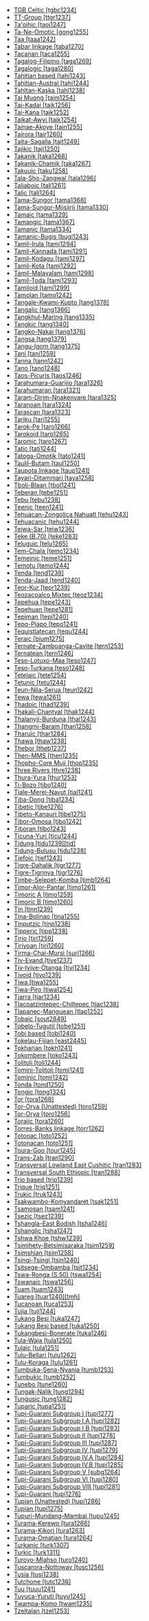- [TGB Celtic [tgbc1234]](tree/indo1319/celt1248/nucl1715/tgbc1234/md.ini)
- [TT-Group [ttgr1237]](tree/afro1255/semi1276/west2786/ethi1244/sout3078/oute1258/ttgr1237/md.ini)
- [Ta'oihic [taoi1247]](tree/aust1305/katu1271/taoi1247/md.ini)
- [Ta-Ne-Omotic [gong1255]](tree/gong1255/md.ini)
- [Taa [taaa1242]](tree/tuuu1241/huaa1247/taaa1242/md.ini)
- [Tabar linkage [taba1270]](tree/aust1307/nucl1752/mala1545/cent2237/east2712/ocea1241/west2818/meso1253/newi1242/taba1270/md.ini)
- [Tacanan [taca1255]](tree/pano1259/taca1255/md.ini)
- [Tagalog-Filipino [taga1269]](tree/aust1307/nucl1752/mala1545/grea1284/cent2246/taga1280/taga1269/md.ini)
- [Tagalogic [taga1280]](tree/aust1307/nucl1752/mala1545/grea1284/cent2246/taga1280/md.ini)
- [Tahitian based [tahi1243]](tree/pidg1258/tahi1243/md.ini)
- [Tahitian-Austral [tahi1244]](tree/aust1307/nucl1752/mala1545/cent2237/east2712/ocea1241/cent2060/east2445/poly1242/nucl1485/nort3246/solo1260/cent2298/east2449/cent2062/tahi1244/md.ini)
- [Tahltan-Kaska [tahl1238]](tree/atha1245/atha1246/atha1247/nort2940/tahl1238/md.ini)
- [Tai Muong [taim1254]](tree/taik1256/kamt1241/beta1258/daic1237/cent2251/wenm1239/sapa1255/sout3184/sout2743/redt1235/taim1254/md.ini)
- [Tai-Kadai [taik1256]](tree/taik1256/md.ini)
- [Tai-Kana [taik1252]](tree/atla1278/volt1241/benu1247/delt1251/ogon1240/east2401/taik1252/md.ini)
- [Taikat-Awyi [taik1254]](tree/bord1247/taik1254/md.ini)
- [Tainae-Akoye [tain1255]](tree/anga1289/nucl1763/sout3130/tain1255/md.ini)
- [Tairora [tair1260]](tree/nucl1709/kain1273/kain1274/tair1260/md.ini)
- [Taita-Sagalla [tait1249]](tree/atla1278/volt1241/benu1247/bant1294/sout3152/narr1281/east2731/nort3203/kili1269/tait1249/md.ini)
- [Tajikic [taji1250]](tree/indo1319/indo1320/iran1269/sout3157/midd1352/mode1259/fars1254/fars1255/east2745/taji1250/md.ini)
- [Takanik [taka1268]](tree/pano1259/taca1255/taka1267/taka1268/md.ini)
- [Takanik-Chamik [taka1267]](tree/pano1259/taca1255/taka1267/md.ini)
- [Takuuic [taku1258]](tree/aust1307/nucl1752/mala1545/cent2237/east2712/ocea1241/cent2060/east2445/poly1242/nucl1485/nort3246/solo1260/cent2298/cent2299/taku1258/md.ini)
- [Tala-Sho-Zangwal [tala1296]](tree/afro1255/chad1250/west2785/west2790/west2800/sout3161/guru1272/tala1296/md.ini)
- [Taliaboic [tali1261]](tree/aust1307/nucl1752/mala1545/cent2237/cent2245/cent2254/west2817/buru1321/tali1261/md.ini)
- [Talic [tali1264]](tree/afro1255/chad1250/west2785/west2714/west2799/west2717/anga1311/tali1264/md.ini)
- [Tama-Sungor [tama1368]](tree/tama1329/tama1330/tama1368/md.ini)
- [Tama-Sungor-Miisiirii [tama1330]](tree/tama1329/tama1330/md.ini)
- [Tamaic [tama1329]](tree/tama1329/md.ini)
- [Tamangic [tama1367]](tree/sino1245/bodi1256/kaik1248/ghal1247/tama1367/md.ini)
- [Tamanic [tama1334]](tree/aust1307/nucl1752/mala1545/sout2923/bugi1243/tama1334/md.ini)
- [Tamanic-Bugis [bugi1243]](tree/aust1307/nucl1752/mala1545/sout2923/bugi1243/md.ini)
- [Tamil-Irula [tami1294]](tree/drav1251/sout3133/sout3138/tami1291/tami1292/tami1293/tami1294/md.ini)
- [Tamil-Kannada [tami1291]](tree/drav1251/sout3133/sout3138/tami1291/md.ini)
- [Tamil-Kodagu [tami1297]](tree/drav1251/sout3133/sout3138/tami1291/tami1292/tami1293/tami1294/tami1297/md.ini)
- [Tamil-Kota [tami1292]](tree/drav1251/sout3133/sout3138/tami1291/tami1292/md.ini)
- [Tamil-Malayalam [tami1298]](tree/drav1251/sout3133/sout3138/tami1291/tami1292/tami1293/tami1294/tami1297/tami1298/md.ini)
- [Tamil-Toda [tami1293]](tree/drav1251/sout3133/sout3138/tami1291/tami1292/tami1293/md.ini)
- [Tamiloid [tami1299]](tree/drav1251/sout3133/sout3138/tami1291/tami1292/tami1293/tami1294/tami1297/tami1298/tami1299/md.ini)
- [Tamolan [tamo1242]](tree/lowe1437/ramu1234/tamo1242/md.ini)
- [Tangale-Kwami-Kupto [tang1378]](tree/afro1255/chad1250/west2785/west2714/west2799/west2715/tang1366/tang1367/tang1378/md.ini)
- [Tangalic [tang1366]](tree/afro1255/chad1250/west2785/west2714/west2799/west2715/tang1366/md.ini)
- [Tangkhul-Maring [tang1335]](tree/sino1245/kuki1245/naga1409/tang1335/md.ini)
- [Tangkic [tang1340]](tree/tang1340/md.ini)
- [Tangko-Nakai [tang1376]](tree/nucl1709/cent2116/awyu1265/okok1235/okkk1242/tang1376/md.ini)
- [Tangsa [tang1379]](tree/sino1245/brah1260/kony1246/kony1249/tang1379/md.ini)
- [Tangu-Igom [tang1375]](tree/lowe1437/ramu1234/tang1354/tang1375/md.ini)
- [Tani [tani1259]](tree/sino1245/macr1268/tani1259/md.ini)
- [Tanna [tann1242]](tree/aust1307/nucl1752/mala1545/cent2237/east2712/ocea1241/sout3173/sout2868/tann1242/md.ini)
- [Tano [tano1248]](tree/atla1278/volt1241/kwav1236/nyoa1234/poto1254/tano1248/md.ini)
- [Taos-Picuris [taos1246]](tree/kiow1265/tiwa1254/tiwa1255/taos1246/md.ini)
- [Tarahumara-Guarijio [tara1326]](tree/utoa1244/sout3136/tara1326/md.ini)
- [Tarahumaran [tara1321]](tree/utoa1244/sout3136/tara1326/tara1321/md.ini)
- [Taram-Dirim-Nnakenyare [tara1325]](tree/atla1278/volt1241/benu1247/bant1294/nort3168/dako1256/tara1325/md.ini)
- [Taranoan [tara1324]](tree/cari1283/guia1242/tara1324/md.ini)
- [Tarascan [tara1323]](tree/tara1323/md.ini)
- [Tariku [tari1255]](tree/lake1255/tari1255/md.ini)
- [Tarok-Pe [taro1266]](tree/atla1278/volt1241/benu1247/benu1248/taro1265/yang1302/taro1266/md.ini)
- [Tarokoid [taro1265]](tree/atla1278/volt1241/benu1247/benu1248/taro1265/md.ini)
- [Taromic [taro1267]](tree/indo1319/indo1320/iran1269/cent2317/cent2318/nort3177/tati1243/tati1244/cent2265/taro1267/md.ini)
- [Tatic [tati1244]](tree/indo1319/indo1320/iran1269/cent2317/cent2318/nort3177/tati1243/tati1244/md.ini)
- [Tatoga-Omotik [tato1241]](tree/nilo1247/sout2830/tato1241/md.ini)
- [Taulil-Butam [taul1250]](tree/taul1250/md.ini)
- [Taupota linkage [taup1241]](tree/aust1307/nucl1752/mala1545/cent2237/east2712/ocea1241/west2818/papu1253/nucl1744/nort2848/aret1241/taup1241/md.ini)
- [Tayari-Ditammari [taya1258]](tree/atla1278/volt1241/nort3149/gura1261/cent2243/nort2777/bwam1248/otiv1239/nucl1743/otiv1240/waam1245/taya1258/md.ini)
- [Tboli-Blaan [tbol1241]](tree/aust1307/nucl1752/mala1545/bili1253/tbol1241/md.ini)
- [Teberan [tebe1251]](tree/tebe1251/md.ini)
- [Tebu [tebu1238]](tree/saha1256/west2505/tebu1238/md.ini)
- [Teenic [teen1241]](tree/atla1278/volt1241/nort3149/gura1261/kula1283/teen1241/md.ini)
- [Tehuacan-Zongolica Nahuatl [tehu1243]](tree/utoa1244/sout3136/cora1261/azte1234/east2720/tehu1243/md.ini)
- [Tehuacanic [tehu1244]](tree/utoa1244/sout3136/cora1261/azte1234/east2720/tehu1243/tehu1244/md.ini)
- [Teiwa-Sar [teiw1236]](tree/timo1261/alor1249/teiw1236/md.ini)
- [Teke (B.70) [teke1283]](tree/atla1278/volt1241/benu1247/bant1294/sout3152/narr1281/cent2260/njeb1243/teke1283/md.ini)
- [Teluguic [telu1265]](tree/drav1251/sout3133/sout3139/telu1265/md.ini)
- [Tem-Chala [temc1234]](tree/atla1278/volt1241/nort3149/gura1261/cent2243/sout3164/grus1239/east2740/east2397/temc1234/md.ini)
- [Temeinic [teme1251]](tree/teme1251/md.ini)
- [Temotu [temo1244]](tree/aust1307/nucl1752/mala1545/cent2237/east2712/ocea1241/temo1244/md.ini)
- [Tenda [tend1239]](tree/atla1278/nort3146/nort3148/tend1240/tend1239/md.ini)
- [Tenda-Jaad [tend1240]](tree/atla1278/nort3146/nort3148/tend1240/md.ini)
- [Teor-Kur [teor1239]](tree/aust1307/nucl1752/mala1545/cent2237/cent2245/cent2254/teor1239/md.ini)
- [Teozacoalco Mixtec [teoz1234]](tree/otom1299/east2557/amuz1253/mixt1422/mixt1423/mixt1427/east2735/teoz1234/md.ini)
- [Tepehua [tepe1243]](tree/toto1251/tepe1243/md.ini)
- [Tepehuan [tepe1281]](tree/utoa1244/sout3136/tepi1240/tepe1281/md.ini)
- [Tepiman [tepi1240]](tree/utoa1244/sout3136/tepi1240/md.ini)
- [Tepo-Plapo [tepo1241]](tree/atla1278/volt1241/krua1234/west2485/greb1257/ivor1240/tepo1241/md.ini)
- [Tequistlatecan [tequ1244]](tree/tequ1244/md.ini)
- [Teraic [bium1275]](tree/afro1255/chad1250/bium1280/sout3145/bium1275/md.ini)
- [Ternate-Zamboanga-Cavite [tern1253]](tree/indo1319/ital1284/lati1262/lati1263/impe1234/roma1334/ital1285/west2813/shif1234/sout3183/west2838/cast1243/sout3200/tern1253/md.ini)
- [Ternatean [tern1246]](tree/nort2923/nort2924/tern1246/md.ini)
- [Teso-Lotuxo-Maa [teso1247]](tree/nilo1247/east2418/teso1247/md.ini)
- [Teso-Turkana [teso1248]](tree/nilo1247/east2418/teso1247/teso1248/md.ini)
- [Tetelaic [tete1254]](tree/atla1278/volt1241/benu1247/bant1294/sout3152/narr1281/cent2260/grea1286/kela1261/tsin1240/vieu1234/nkut1239/tete1254/md.ini)
- [Tetunic [tetu1244]](tree/aust1307/nucl1752/mala1545/cent2237/cent2245/timo1259/cent2079/tetu1244/md.ini)
- [Teun-Nila-Serua [teun1242]](tree/aust1307/nucl1752/mala1545/cent2237/cent2245/timo1259/nort3194/teun1242/md.ini)
- [Tewa [tewa1261]](tree/kiow1265/tewa1261/md.ini)
- [Thadoic [thad1239]](tree/sino1245/kuki1245/kuki1246/peri1260/nort3179/thad1239/md.ini)
- [Thakali-Chantyal [thak1244]](tree/sino1245/bodi1256/kaik1248/ghal1247/tama1367/guru1260/thak1244/md.ini)
- [Thalanyji-Burduna [thal1243]](tree/pama1250/sout3134/pilb1234/kany1246/thal1243/md.ini)
- [Thangmi-Baram [than1258]](tree/sino1245/hima1249/maha1306/newa1245/than1258/md.ini)
- [Tharuic [thar1284]](tree/indo1319/indo1320/indo1321/biha1245/thar1284/md.ini)
- [Thawa [thaw1238]](tree/pama1250/ngar1290/sout2766/thaw1238/md.ini)
- [Thebor [theb1237]](tree/sino1245/bodi1256/tibe1275/west2868/kinn1250/theb1237/md.ini)
- [Then-MMS [then1235]](tree/taik1256/kamt1241/kams1241/then1235/md.ini)
- [Thopho-Core Muji [thop1235]](tree/sino1245/burm1265/lolo1265/lolo1267/nili1235/sout3212/high1272/muji1235/lagh1244/thop1235/md.ini)
- [Three Rivers [thre1238]](tree/aust1307/nucl1752/mala1545/cent2237/cent2245/cent2254/east2466/nunu1252/thre1238/md.ini)
- [Thura-Yura [thur1253]](tree/pama1250/aran1266/thur1253/md.ini)
- [Ti-Bozo [tibo1240]](tree/mand1469/west2780/samo1308/soni1257/bozo1252/nucl1444/tibo1240/md.ini)
- [Tiale-Merei-Navut [tial1241]](tree/aust1307/nucl1752/mala1545/cent2237/east2712/ocea1241/nort3195/nort3205/espi1234/cent2280/tial1241/md.ini)
- [Tiba-Dong [tiba1234]](tree/atla1278/volt1241/benu1247/bant1294/nort3168/dako1256/tiba1234/md.ini)
- [Tibetic [tibe1276]](tree/sino1245/bodi1256/bodi1257/oldm1245/tibe1276/md.ini)
- [Tibeto-Kanauri [tibe1275]](tree/sino1245/bodi1256/tibe1275/md.ini)
- [Tibor-Omosa [tibo1242]](tree/nucl1709/mada1298/croi1234/tibo1242/md.ini)
- [Tiboran [tibo1243]](tree/nucl1709/mada1298/croi1234/tibo1242/tibo1243/md.ini)
- [Ticuna-Yuri [ticu1244]](tree/ticu1244/md.ini)
- [Tidung [tidu1239][tid]](tree/aust1307/nucl1752/mala1545/nort3253/sout3154/grea1294/muru1275/nort3186/suma1273/tidu1238/tidu1239/md.ini)
- [Tidung-Bulusu [tidu1238]](tree/aust1307/nucl1752/mala1545/nort3253/sout3154/grea1294/muru1275/nort3186/suma1273/tidu1238/md.ini)
- [Tiefoic [tief1243]](tree/atla1278/volt1241/nort3149/gura1261/tief1243/md.ini)
- [Tigre-Dahalik [tigr1277]](tree/afro1255/semi1276/west2786/ethi1244/tigr1276/tigr1277/md.ini)
- [Tigre-Tigrinya [tigr1276]](tree/afro1255/semi1276/west2786/ethi1244/tigr1276/md.ini)
- [Timbe-Selepet-Komba [timb1264]](tree/nucl1709/fini1244/huon1246/west2795/timb1264/md.ini)
- [Timor-Alor-Pantar [timo1261]](tree/timo1261/md.ini)
- [Timoric A [timo1259]](tree/aust1307/nucl1752/mala1545/cent2237/cent2245/timo1259/md.ini)
- [Timoric B [timo1260]](tree/aust1307/nucl1752/mala1545/cent2237/cent2245/timo1260/md.ini)
- [Tin [tinn1239]](tree/aust1305/khmu1236/phay1242/tinn1239/md.ini)
- [Tina-Bolinao [tina1255]](tree/aust1307/nucl1752/mala1545/cent2080/samb1319/tina1255/md.ini)
- [Tinputzic [tinp1238]](tree/aust1307/nucl1752/mala1545/cent2237/east2712/ocea1241/west2818/meso1253/newi1242/stge1234/nort3225/neha1246/nucl1750/buka1262/sapo1252/tinp1238/md.ini)
- [Tipperic [tipp1238]](tree/sino1245/brah1260/bodo1279/boro1284/tipp1238/md.ini)
- [Tirio [tiri1259]](tree/anim1240/tiri1259/md.ini)
- [Tiriyoan [tiri1260]](tree/cari1283/guia1242/tara1324/tiri1260/md.ini)
- [Tirma-Chai-Mursi [suri1266]](tree/surm1244/sout2836/sout2837/past1248/suri1266/md.ini)
- [Tiv-Evand [tive1237]](tree/atla1278/volt1241/benu1247/bant1294/sout3152/tivo1239/cent2261/cent2267/tive1237/md.ini)
- [Tiv-Iyive-Otanga [tivi1234]](tree/atla1278/volt1241/benu1247/bant1294/sout3152/tivo1239/cent2261/cent2267/tive1237/tivi1234/md.ini)
- [Tivoid [tivo1239]](tree/atla1278/volt1241/benu1247/bant1294/sout3152/tivo1239/md.ini)
- [Tiwa [tiwa1255]](tree/kiow1265/tiwa1254/tiwa1255/md.ini)
- [Tiwa-Piro [tiwa1254]](tree/kiow1265/tiwa1254/md.ini)
- [Tjarra [tjar1234]](tree/pama1250/dese1234/wati1241/pint1254/nucl1724/wang1300/tjar1234/md.ini)
- [Tlacoatzintepec-Chiltepec [tlac1238]](tree/otom1299/west2783/otop1241/chin1484/chin1486/tlac1238/md.ini)
- [Tlapanec-Manguean [tlap1252]](tree/otom1299/west2783/tlap1252/md.ini)
- [Tobaic [sout2849]](tree/aust1307/nucl1752/mala1545/nort2829/toba1265/sout3166/sout2849/md.ini)
- [Tobelo-Tugutil [tobe1251]](tree/nort2923/nort2924/main1282/tobe1251/md.ini)
- [Tobi based [tobi1240]](tree/pidg1258/tobi1240/md.ini)
- [Tokelau-Fijian [east2445]](tree/aust1307/nucl1752/mala1545/cent2237/east2712/ocea1241/cent2060/east2445/md.ini)
- [Tokharian [tokh1241]](tree/indo1319/tokh1241/md.ini)
- [Tokombere [toko1243]](tree/afro1255/chad1250/bium1280/nort3156/marg1267/mofu1249/toko1243/md.ini)
- [Tolitoli [toli1244]](tree/aust1307/nucl1752/mala1545/cele1242/tomi1241/toli1244/md.ini)
- [Tomini-Tolitoli [tomi1241]](tree/aust1307/nucl1752/mala1545/cele1242/tomi1241/md.ini)
- [Tominic [tomi1242]](tree/aust1307/nucl1752/mala1545/cele1242/tomi1241/tomi1242/md.ini)
- [Tonda [tond1250]](tree/more1255/more1256/tond1250/md.ini)
- [Tongic [tong1324]](tree/aust1307/nucl1752/mala1545/cent2237/east2712/ocea1241/cent2060/east2445/poly1242/tong1324/md.ini)
- [Tor [tora1268]](tree/toro1256/tora1268/md.ini)
- [Tor-Orya (Unattested) [toro1259]](tree/unat1236/toro1259/md.ini)
- [Tor-Orya [toro1256]](tree/toro1256/md.ini)
- [Torajic [tora1260]](tree/aust1307/nucl1752/mala1545/sout2923/nort2894/tora1260/md.ini)
- [Torres-Banks linkage [torr1262]](tree/aust1307/nucl1752/mala1545/cent2237/east2712/ocea1241/nort3195/nort3205/torr1262/md.ini)
- [Totonac [toto1252]](tree/toto1251/toto1252/md.ini)
- [Totonacan [toto1251]](tree/toto1251/md.ini)
- [Toura-Goo [tour1245]](tree/mand1469/east2697/sout3140/guro1245/guro1246/dant1235/tour1245/md.ini)
- [Trans-Zab [tran1290]](tree/afro1255/semi1276/west2786/cent2236/nort3165/aram1259/east2680/cent2217/nort3241/tran1290/md.ini)
- [Transversal Lowland East Cushitic [tran1283]](tree/afro1255/cush1243/east2699/lowl1267/sout3055/tran1283/md.ini)
- [Transversal South Ethiopic [tran1288]](tree/afro1255/semi1276/west2786/ethi1244/sout3078/tran1288/md.ini)
- [Trio based [trio1239]](tree/pidg1258/trio1239/md.ini)
- [Trique [triq1251]](tree/otom1299/east2557/amuz1253/mixt1422/triq1251/md.ini)
- [Trukic [truk1243]](tree/aust1307/nucl1752/mala1545/cent2237/east2712/ocea1241/micr1243/micr1244/cent2276/west2844/pona1247/truk1243/md.ini)
- [Tsakwambo-Komyandaret [tsak1251]](tree/nucl1709/cent2116/awyu1265/grea1275/beck1235/tsak1251/md.ini)
- [Tsamosan [tsam1241]](tree/sali1255/tsam1241/md.ini)
- [Tsezic [tsez1239]](tree/nakh1245/dagh1238/avar1255/tsez1239/md.ini)
- [Tshangla-East Bodish [tsha1246]](tree/sino1245/bodi1256/bodi1257/tsha1246/md.ini)
- [Tshanglic [tsha1247]](tree/sino1245/bodi1256/bodi1257/tsha1246/tsha1247/md.ini)
- [Tshwa Khoe [tshw1239]](tree/khoe1240/khoe1241/nonk1236/ostk1235/tshw1239/md.ini)
- [Tsimihety-Betsimisaraka [tsim1259]](tree/aust1307/nucl1752/mala1545/grea1283/east2713/mala1537/nort3196/nort3207/tsim1259/md.ini)
- [Tsimshian [tsim1258]](tree/tsim1258/md.ini)
- [Tsingi-Tsingi [tsin1240]](tree/atla1278/volt1241/benu1247/bant1294/sout3152/narr1281/cent2260/grea1286/kela1261/tsin1240/md.ini)
- [Tsitsege-Ombamba [tsit1234]](tree/atla1278/volt1241/benu1247/bant1294/sout3152/narr1281/cent2260/njeb1243/mber1262/tsit1234/md.ini)
- [Tswa-Ronga (S.50) [tswa1254]](tree/atla1278/volt1241/benu1247/bant1294/sout3152/narr1281/east2731/sout3180/ngun1275/tswa1254/md.ini)
- [Tswanaic [tswa1256]](tree/atla1278/volt1241/benu1247/bant1294/sout3152/narr1281/east2731/sout3180/soth1250/soth1251/soth1248/tswa1256/md.ini)
- [Tuam [tuam1243]](tree/aust1307/nucl1752/mala1545/cent2237/east2712/ocea1241/west2818/nort3206/nger1241/nger1240/west2862/tuam1243/md.ini)
- [Tuareg [tuar1240][tmh]](tree/afro1255/berb1260/tuar1240/md.ini)
- [Tucanoan [tuca1253]](tree/tuca1253/md.ini)
- [Tujia [tuji1244]](tree/sino1245/tuji1244/md.ini)
- [Tukang Besi [tuka1247]](tree/aust1307/nucl1752/mala1545/cele1242/east2488/sout2928/muna1246/tuka1246/tuka1247/md.ini)
- [Tukang Besi based [tuka1250]](tree/pidg1258/tuka1250/md.ini)
- [Tukangbesi-Bonerate [tuka1246]](tree/aust1307/nucl1752/mala1545/cele1242/east2488/sout2928/muna1246/tuka1246/md.ini)
- [Tula-Waja [tula1250]](tree/atla1278/volt1241/nort3149/gura1261/cent2243/waja1258/tula1250/md.ini)
- [Tulaic [tula1251]](tree/atla1278/volt1241/nort3149/gura1261/cent2243/waja1258/tula1250/tula1251/md.ini)
- [Tulu-Bellari [tulu1262]](tree/drav1251/sout3133/sout3138/tulu1261/tulu1262/md.ini)
- [Tulu-Koraga [tulu1261]](tree/drav1251/sout3133/sout3138/tulu1261/md.ini)
- [Tumbuka-Sena-Nyanja [tumb1253]](tree/atla1278/volt1241/benu1247/bant1294/sout3152/narr1281/east2731/tumb1253/md.ini)
- [Tumbukic [tumb1252]](tree/atla1278/volt1241/benu1247/bant1294/sout3152/narr1281/east2731/tumb1253/tumb1252/md.ini)
- [Tunebo [tune1260]](tree/chib1249/core1252/magd1236/sout3015/tune1260/md.ini)
- [Tungak-Nalik [tung1294]](tree/aust1307/nucl1752/mala1545/cent2237/east2712/ocea1241/west2818/meso1253/newi1242/tung1294/md.ini)
- [Tungusic [tung1282]](tree/tung1282/md.ini)
- [Tuparic [tupa1251]](tree/tupi1275/tupa1251/md.ini)
- [Tupi-Guarani Subgroup I [tupi1277]](tree/tupi1275/mawe1252/awet1245/tupi1276/tupi1277/md.ini)
- [Tupi-Guarani Subgroup I.A [tupi1282]](tree/tupi1275/mawe1252/awet1245/tupi1276/tupi1277/tupi1282/md.ini)
- [Tupi-Guarani Subgroup I.B [tupi1283]](tree/tupi1275/mawe1252/awet1245/tupi1276/tupi1277/tupi1283/md.ini)
- [Tupi-Guarani Subgroup II [tupi1278]](tree/tupi1275/mawe1252/awet1245/tupi1276/tupi1278/md.ini)
- [Tupi-Guarani Subgroup III [tupi1287]](tree/tupi1275/mawe1252/awet1245/tupi1276/tupi1287/md.ini)
- [Tupi-Guarani Subgroup IV [tupi1279]](tree/tupi1275/mawe1252/awet1245/tupi1276/tupi1279/md.ini)
- [Tupi-Guarani Subgroup IV.A [tupi1284]](tree/tupi1275/mawe1252/awet1245/tupi1276/tupi1279/tupi1284/md.ini)
- [Tupi-Guarani Subgroup IV.B [tupi1285]](tree/tupi1275/mawe1252/awet1245/tupi1276/tupi1279/tupi1285/md.ini)
- [Tupi-Guarani Subgroup V [subg1264]](tree/tupi1275/mawe1252/awet1245/tupi1276/subg1264/md.ini)
- [Tupi-Guarani Subgroup VI [tupi1280]](tree/tupi1275/mawe1252/awet1245/tupi1276/tupi1280/md.ini)
- [Tupi-Guarani Subgroup VIII [tupi1281]](tree/tupi1275/mawe1252/awet1245/tupi1276/tupi1281/md.ini)
- [Tupi-Guarani [tupi1276]](tree/tupi1275/mawe1252/awet1245/tupi1276/md.ini)
- [Tupian (Unattested) [tupi1286]](tree/unat1236/tupi1286/md.ini)
- [Tupian [tupi1275]](tree/tupi1275/md.ini)
- [Tupuri-Mundang-Mambai [tupu1245]](tree/atla1278/volt1241/nort3149/came1255/mbum1257/nort2773/tupu1245/md.ini)
- [Turama-Kerewo [tura1266]](tree/kiwa1251/tura1266/md.ini)
- [Turama-Kikori [tura1263]](tree/tura1263/md.ini)
- [Turama-Omatian [tura1264]](tree/tura1263/tura1264/md.ini)
- [Turkanic [turk1307]](tree/nilo1247/east2418/teso1247/teso1248/turk1307/md.ini)
- [Turkic [turk1311]](tree/turk1311/md.ini)
- [Turoyo-Mlahso [turo1240]](tree/afro1255/semi1276/west2786/cent2236/nort3165/aram1259/east2680/cent2217/turo1240/md.ini)
- [Tuscarora-Nottoway [tusc1256]](tree/iroq1247/nort2947/tusc1256/md.ini)
- [Tusia [tusi1238]](tree/atla1278/volt1241/nort3149/gura1261/tusi1238/md.ini)
- [Tutchone [tutc1236]](tree/atha1245/atha1246/atha1247/nort2940/tutc1236/md.ini)
- [Tuu [tuuu1241]](tree/tuuu1241/md.ini)
- [Tuyuca-Yuruti [tuyu1245]](tree/tuca1253/east2698/east2702/east2708/pisa1246/tuyu1245/md.ini)
- [Twampa-Komo [twam1235]](tree/koma1264/opuu1238/twam1235/md.ini)
- [Tzeltalan [tzel1253]](tree/maya1287/core1254/west2865/chol1286/tzel1253/md.ini)
